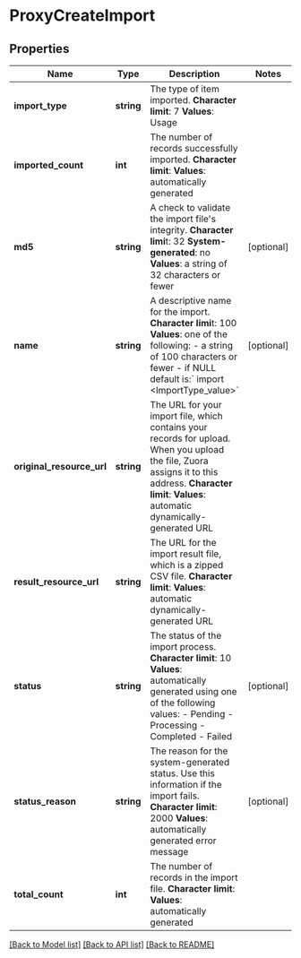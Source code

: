 # ProxyCreateImport

## Properties
Name | Type | Description | Notes
------------ | ------------- | ------------- | -------------
**import_type** | **string** | The type of item imported. **Character limit**: 7 **Values**: Usage | 
**imported_count** | **int** | The number of records successfully imported. **Character limit**: **Values**: automatically generated | 
**md5** | **string** | A check to validate the import file&#39;s integrity. **Character limi**t: 32 **System-generated**: no **Values**: a string of 32 characters or fewer | [optional] 
**name** | **string** | A descriptive name for the import. **Character limi**t: 100 **Values**: one of the following:  - a string of 100 characters or fewer - if NULL default is:&#x60; import &lt;ImportType_value&gt;&#x60; | [optional] 
**original_resource_url** | **string** | The URL for your import file, which contains your records for upload. When you upload the file, Zuora assigns it to this address. **Character limit**: **Values**: automatic dynamically-generated URL | 
**result_resource_url** | **string** | The URL for the import result file, which is a zipped CSV file. **Character limit**: **Values**: automatic dynamically-generated URL | 
**status** | **string** | The status of the import process. **Character limit**: 10 **Values**: automatically generated using one of the following values:  - Pending - Processing - Completed - Failed | [optional] 
**status_reason** | **string** | The reason for the system-generated status. Use this information if the import fails. **Character limit**: 2000 **Values**: automatically generated error message | [optional] 
**total_count** | **int** | The number of records in the import file. **Character limit**: **Values**: automatically generated | 

[[Back to Model list]](../README.md#documentation-for-models) [[Back to API list]](../README.md#documentation-for-api-endpoints) [[Back to README]](../README.md)


